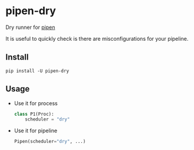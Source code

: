 # pipen-dry

Dry runner for [pipen][1]

It is useful to quickly check is there are misconfigurations for your pipeline.

## Install

```shell
pip install -U pipen-dry
```

## Usage

- Use it for process

    ```python
    class P1(Proc):
        scheduler = "dry"
    ```

- Use it for pipeline

    ```python
    Pipen(scheduler="dry", ...)
    ```

[1]: https://github.com/pwwang/pipen

